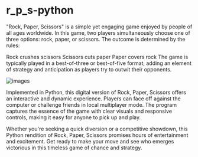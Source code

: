 # r_p_s-python

"Rock, Paper, Scissors" is a simple yet engaging game enjoyed by people of all ages worldwide. In this game, two players simultaneously choose one of three options: rock, paper, or scissors. The outcome is determined by the rules:

Rock crushes scissors
Scissors cuts paper
Paper covers rock
The game is typically played in a best-of-three or best-of-five format, adding an element of strategy and anticipation as players try to outwit their opponents.

![images](https://github.com/Tinku-Choudhary-1992/r_p_s-python/assets/162289654/724410ce-d698-4857-80d9-40cd0471742e)

Implemented in Python, this digital version of Rock, Paper, Scissors offers an interactive and dynamic experience. Players can face off against the computer or challenge friends in local multiplayer mode. The program captures the essence of the game with clear visuals and responsive controls, making it easy for anyone to pick up and play.

Whether you're seeking a quick diversion or a competitive showdown, this Python rendition of Rock, Paper, Scissors promises hours of entertainment and excitement. Get ready to make your move and see who emerges victorious in this timeless game of chance and strategy.
